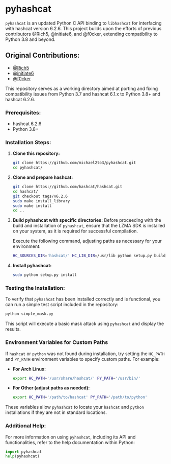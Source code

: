 # pyhashcat

`pyhashcat` is an updated Python C API binding to `libhashcat` for interfacing with hashcat version 6.2.6. This project builds upon the efforts of previous contributors @Rich5, @initiate6, and @f0cker, extending compatibility to Python 3.8 and beyond.

## Original Contributions:
- [@Rich5](https://github.com/Rich5/pyhashcat)
- [@initiate6](https://github.com/initiate6/pyhashcat)
- [@f0cker](https://github.com/f0cker/pyhashcat)

This repository serves as a working directory aimed at porting and fixing compatibility issues from Python 3.7 and hashcat 6.1.x to Python 3.8+ and hashcat 6.2.6.

### Prerequisites:
- hashcat 6.2.6
- Python 3.8+

### Installation Steps:

1. **Clone this repository:**
   ```sh
   git clone https://github.com/michael2to3/pyhashcat.git
   cd pyhashcat/
   ```

2. **Clone and prepare hashcat:**
   ```sh
   git clone https://github.com/hashcat/hashcat.git
   cd hashcat/
   git checkout tags/v6.2.6
   sudo make install_library
   sudo make install
   cd ..
   ```

3. **Build pyhashcat with specific directories:**
   Before proceeding with the build and installation of `pyhashcat`, ensure that the LZMA SDK is installed on your system, as it is required for successful compilation.
   
   Execute the following command, adjusting paths as necessary for your environment:
   ```sh
   HC_SOURCES_DIR='hashcat/' HC_LIB_DIR=/usr/lib python setup.py build_ext -I /usr/share/lzma-sdk/C/
   ```

4. **Install pyhashcat:**
   ```sh
   sudo python setup.py install
   ```

### Testing the Installation:

To verify that `pyhashcat` has been installed correctly and is functional, you can run a simple test script included in the repository:

```sh
python simple_mask.py
```

This script will execute a basic mask attack using `pyhashcat` and display the results.

### Environment Variables for Custom Paths

If `hashcat` or `python` was not found during installation, try setting the `HC_PATH` and `PY_PATH` environment variables to specify custom paths. For example:

- **For Arch Linux:**
  ```sh
  export HC_PATH='/usr/share/hashcat/' PY_PATH='/usr/bin/'
  ```

- **For Other (adjust paths as needed):**
  ```sh
  export HC_PATH='/path/to/hashcat' PY_PATH='/path/to/python'
  ```

These variables allow `pyhashcat` to locate your `hashcat` and `python` installations if they are not in standard locations.

### Additional Help:

For more information on using `pyhashcat`, including its API and functionalities, refer to the help documentation within Python:

```python
import pyhashcat
help(pyhashcat)
```
